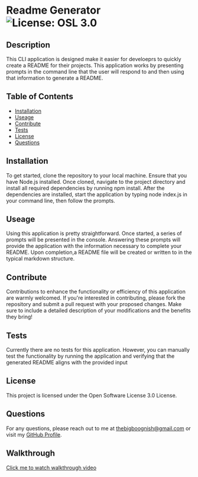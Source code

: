 # Readme Generator ![License: OSL 3.0](https://img.shields.io/badge/License-OSL_3.0-blue.svg)

## Description 

This CLI application is designed make it easier for develoeprs to quickly create a README for their projects. This application works by presenting prompts in the command line that the user will respond to and then using that information to generate a README.

## Table of Contents

- [Installation](#installation)
- [Useage](#useage)
- [Contribute](#contribute)
- [Tests](#tests)
- [License](#license)
- [Questions](#questions)
                
## Installation

To get started, clone the repository to your local machine. Ensure that you have Node.js installed. Once cloned, navigate to the project directory and install all required dependencies by running npm install. After the dependencies are installed, start the application by typing node index.js in your command line, then follow the prompts.

## Useage

Using this application is pretty straightforward. Once started, a series of prompts will be presented in the console. Answering these prompts will provide the application with the information necessary to complete your README. Upon completion,a README file will be created or written to in the typical markdown structure.

## Contribute

Contributions to enhance the functionality or efficiency of this application are warmly welcomed. If you're interested in contributing, please fork the repository and submit a pull request with your proposed changes. Make sure to include a detailed description of your modifications and the benefits they bring!

## Tests

Currently there are no tests for this application. However, you can manually test the functionality by running the application and verifying that the generated README aligns with the provided input

## License

This project is licensed under the Open Software License 3.0 License.

## Questions 

For any questions, please reach out to me at [thebigboognish@gmail.com](mailto:thebigboognish@gmail.com) or visit my [GitHub Profile](https://github.com/EmpireAntz).

## Walkthrough

[Click me to watch walkthrough video](https://drive.google.com/file/d/1XHtphLIldmu_dPSzG-yPvxiq7BhOr5yx/view)